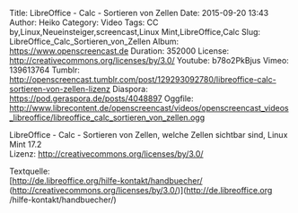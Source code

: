 Title: LibreOffice - Calc - Sortieren von Zellen
Date: 2015-09-20 13:43
Author: Heiko
Category: Video
Tags: CC by,Linux,Neueinsteiger,screencast,Linux Mint,LibreOffice,Calc
Slug: LibreOffice_Calc_Sortieren_von_Zellen
Album: https://www.openscreencast.de
Duration: 352000
License: http://creativecommons.org/licenses/by/3.0/
Youtube: b78o2PkBjus
Vimeo: 139613764
Tumblr: http://openscreencast.tumblr.com/post/129293092780/libreoffice-calc-sortieren-von-zellen-lizenz
Diaspora: https://pod.geraspora.de/posts/4048897
Oggfile: http://www.librecontent.de/openscreencast/videos/openscreencast_videos_libreoffice/libreoffice_calc_sortieren_von_zellen.ogg

LibreOffice - Calc - Sortieren von Zellen, welche Zellen sichtbar sind, Linux
Mint 17.2  
Lizenz: <http://creativecommons.org/licenses/by/3.0/>  
  
Textquelle:  
[http://de.libreoffice.org/hilfe-kontakt/handbuecher/
(http://creativecommons.org/licenses/by/3.0/)](http://de.libreoffice.org
/hilfe-kontakt/handbuecher/)

